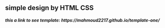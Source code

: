 
<h2> simple design by HTML CSS</h2>
<h5>  this a link to see template: https://mahmoud2217.github.io/template-one/</h5>
